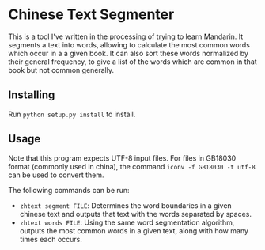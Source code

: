 # Chinese Text Segmenter

This is a tool I've written in the processing of trying to learn Mandarin. It
segments a text into words, allowing to calculate the most common words which
occur in a a given book. It can also sort these words normalized by their
general frequency, to give a list of the words which are common in that book
but not common generally.

## Installing

Run `python setup.py install` to install.

## Usage

Note that this program expects UTF-8 input files. For files in GB18030 format
(commonly used in china), the command `iconv -f GB18030 -t utf-8` can be used
to convert them.

The following commands can be run:

* `zhtext segment FILE`: Determines the word boundaries in a given chinese text and outputs that text with the words separated by spaces.
* `zhtext words FILE`: Using the same word segmentation algorithm, outputs the most common words in a given text, along with how many times each occurs.
